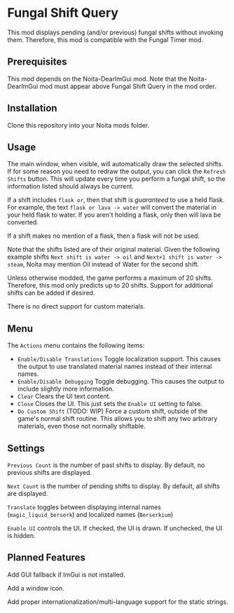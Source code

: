 # Fungal Shift Query

This mod displays pending (and/or previous) fungal shifts without invoking
them. Therefore, this mod is compatible with the Fungal Timer mod.

## Prerequisites

This mod depends on the Noita-DearImGui mod. Note that the Noita-DearImGui mod
must appear above Fungal Shift Query in the mod order.

## Installation

Clone this repository into your Noita mods folder.

## Usage

The main window, when visible, will automatically draw the selected shifts. If for some reason you need to redraw the output, you can click the `Refresh Shifts` button. This will update every time you perform a fungal shift, so the information listed should always be current.

If a shift includes `flask or`, then that shift is _guaranteed_ to use a held flask. For example, the text `flask or lava -> water` will convert the material in your held flask to water. If you aren't holding a flask, only then will lava be converted.

If a shift makes no mention of a flask, then a flask will not be used.

Note that the shifts listed are of their original material. Given the following example shifts `Next shift is water -> oil` and `Next+1 shift is water -> steam`, Noita may mention Oil instead of Water for the second shift.

Unless otherwise modded, the game performs a maximum of 20 shifts. Therefore, this mod only predicts up to 20 shifts. Support for additional shifts can be added if desired.

There is no direct support for custom materials.

## Menu

The `Actions` menu contains the following items:

  * `Enable/Disable Translations` Toggle localization support. This causes the output to use translated material names instead of their internal names.
  * `Enable/Disable Debugging` Toggle debugging. This causes the output to include slightly more information.
  * `Clear` Clears the UI text content.
  * `Close` Closes the UI. This just sets the `Enable UI` setting to false.
  * `Do Custom Shift` (TODO: WIP) Force a custom shift, outside of the game's normal shift routine. This allows you to shift any two arbitrary materials, even those not normally shiftable.

## Settings

`Previous Count` is the number of past shifts to display. By default, no previous shifts are displayed.

`Next Count` is the number of pending shifts to display. By default, all shifts are displayed.

`Translate` toggles between displaying internal names (`magic_liquid_berserk`) and localized names (`Berserkium`)

`Enable UI` controls the UI. If checked, the UI is drawn. If unchecked, the UI is hidden.

## Planned Features

Add GUI fallback if ImGui is not installed.

Add a window icon.

Add proper internationalization/multi-language support for the static strings.

